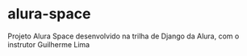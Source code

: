 # alura-space
Projeto Alura Space desenvolvido na trilha de Django da Alura, com o instrutor Guilherme Lima
